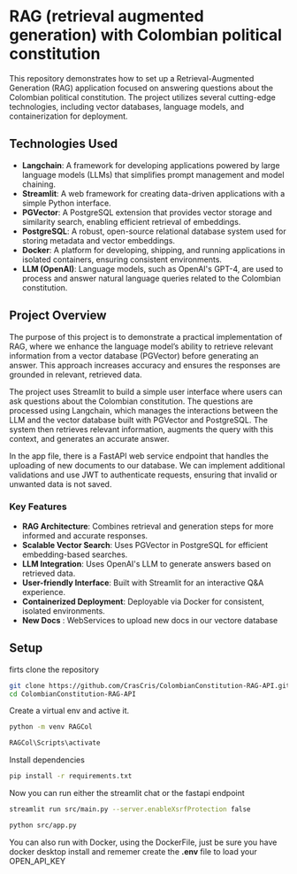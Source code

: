 # RAG (retrieval augmented generation) with Colombian political constitution

This repository demonstrates how to set up a Retrieval-Augmented Generation (RAG) application focused on answering questions about the Colombian political constitution. The project utilizes several cutting-edge technologies, including vector databases, language models, and containerization for deployment.

## Technologies Used
- __Langchain__: A framework for developing applications powered by large language models (LLMs) that simplifies prompt management and model chaining.
- __Streamlit__: A web framework for creating data-driven applications with a simple Python interface.
- __PGVector__: A PostgreSQL extension that provides vector storage and similarity search, enabling efficient retrieval of embeddings.
- __PostgreSQL__: A robust, open-source relational database system used for storing metadata and vector embeddings.
- __Docker__: A platform for developing, shipping, and running applications in isolated containers, ensuring consistent environments.
- __LLM (OpenAI)__: Language models, such as OpenAI's GPT-4, are used to process and answer natural language queries related to the Colombian constitution.

## Project Overview
The purpose of this project is to demonstrate a practical implementation of RAG, where we enhance the language model’s ability to retrieve relevant information from a vector database (PGVector) before generating an answer. This approach increases accuracy and ensures the responses are grounded in relevant, retrieved data.

The project uses Streamlit to build a simple user interface where users can ask questions about the Colombian constitution. The questions are processed using Langchain, which manages the interactions between the LLM and the vector database built with PGVector and PostgreSQL. The system then retrieves relevant information, augments the query with this context, and generates an accurate answer.

In the app file, there is a FastAPI web service endpoint that handles the uploading of new documents to our database. We can implement additional validations and use JWT to authenticate requests, ensuring that invalid or unwanted data is not saved.

### Key Features
- __RAG Architecture__: Combines retrieval and generation steps for more informed and accurate responses.
- __Scalable Vector Search__: Uses PGVector in PostgreSQL for efficient embedding-based searches.
- __LLM Integration__: Uses OpenAI's LLM to generate answers based on retrieved data.
- __User-friendly Interface__: Built with Streamlit for an interactive Q&A experience.
- __Containerized Deployment__: Deployable via Docker for consistent, isolated environments.
- __New Docs__ : WebServices to upload new docs in our vectore database

## Setup

firts clone the repository

```bash
git clone https://github.com/CrasCris/ColombianConstitution-RAG-API.git
cd ColombianConstitution-RAG-API
```

Create a virtual env and active it.

```bash
python -m venv RAGCol

RAGCol\Scripts\activate
```

Install dependencies
```bash
pip install -r requirements.txt
```

Now you can run either the streamlit chat or the fastapi endpoint
```bash
streamlit run src/main.py --server.enableXsrfProtection false
```

```bash
python src/app.py
```

You can also run with Docker, using the DockerFile, just be sure you have docker desktop install and rememer create the __.env__ file to load your OPEN_API_KEY
